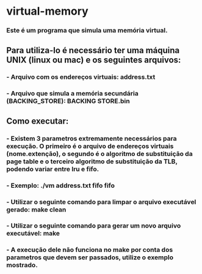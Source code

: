 # virtual-memory

### Este é um programa que simula uma memória virtual.

## Para utiliza-lo é necessário ter uma máquina UNIX (linux ou mac) e os seguintes arquivos:

### - Arquivo com os endereços virtuais: address.txt
### - Arquivo que simula a memória secundária (BACKING_STORE): BACKING STORE.bin


## Como executar:

### - Existem 3 parametros extremamente necessários para execução. O primeiro é o arquivo de endereços virtuais (nome.extenção), o segundo é o algoritmo de substituição da page table e o terceiro algoritmo de substituição da TLB, podendo variar entre lru e fifo.

### - Exemplo: ./vm address.txt fifo fifo

### - Utilizar o seguinte comando para limpar o arquivo executável gerado: make clean

### - Utilizar o seguinte comando para gerar um novo arquivo executável: make

### - A execução dele não funciona no make por conta dos parametros que devem ser passados, utilize o exemplo mostrado.

